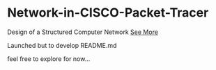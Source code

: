 # Network-in-CISCO-Packet-Tracer
Design of a Structured Computer Network
[See More](https://github.com/MiguelRolo/Network-in-CISCO-Packet-Tracer/tree/main/Project)

Launched but to develop README.md

feel free to explore for now...